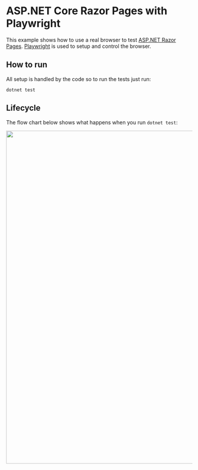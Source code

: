 # ASP.NET Core Razor Pages with Playwright
This example shows how to use a real browser to test [ASP.NET Razor Pages](https://learn.microsoft.com/en-us/aspnet/core/tutorials/razor-pages/?view=aspnetcore-7.0). [Playwright](https://playwright.dev/dotnet/) is used to setup and control the browser.
 
## How to run
All setup is handled by the code so to run the tests just run:
```
dotnet test
```

## Lifecycle
The flow chart below shows what happens when you run `dotnet test`:

<img src="/Media/IntegrationPlaywrightTestsFlowChart.drawio.svg" height="900" />

